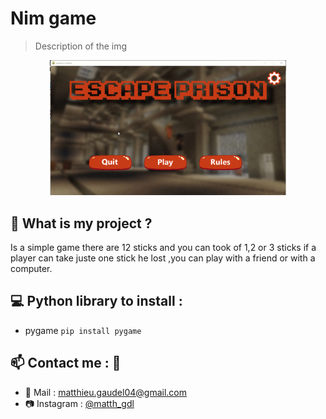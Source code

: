 # Nim game
> Description of the img

<p align = "center">
  <img src="https://github.com/MMMatth/ESCAPE-PRISON-GAME/blob/master/IMG/gifmenu.gif" width = 75% >
</p>

## 🚀 What is my project ?
Is a simple game there are 12 sticks and you can took of 1,2 or 3 sticks if a player can take juste one stick he lost ,you can play with a friend or with a computer.

## 💻 Python library to install :

* pygame `pip install pygame`

## :mailbox: Contact me : 💬
- 📧 Mail : [matthieu.gaudel04@gmail.com](mailto:matthieu.gaudel04@gmail.com)
- 📷 Instagram : [@matth_gdl](https://www.instagram.com/matth_gdl/)

